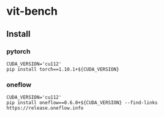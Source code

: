 # vit-bench


## Install

### pytorch

```shell
CUDA_VERSION='cu112'
pip install torch==1.10.1+${CUDA_VERSION}
```

### oneflow

```shell
CUDA_VERSION='cu112'
pip install oneflow==0.6.0+${CUDA_VERSION} --find-links https://release.oneflow.info
```
